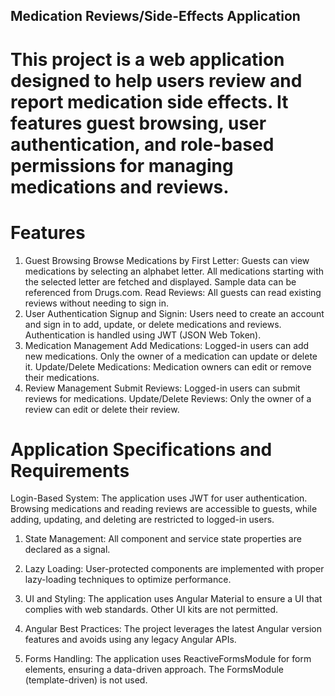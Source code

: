 ## Medication Reviews/Side-Effects Application
# This project is a web application designed to help users review and report medication side effects. It features guest browsing, user authentication, and role-based permissions for managing medications and reviews.

# Features
1. Guest Browsing
Browse Medications by First Letter: Guests can view medications by selecting an alphabet letter. All medications starting with the selected letter are fetched and displayed. Sample data can be referenced from Drugs.com.
Read Reviews: All guests can read existing reviews without needing to sign in.
2. User Authentication
Signup and Signin: Users need to create an account and sign in to add, update, or delete medications and reviews. Authentication is handled using JWT (JSON Web Token).
3. Medication Management
Add Medications: Logged-in users can add new medications. Only the owner of a medication can update or delete it.
Update/Delete Medications: Medication owners can edit or remove their medications.
4. Review Management
Submit Reviews: Logged-in users can submit reviews for medications.
Update/Delete Reviews: Only the owner of a review can edit or delete their review.

# Application Specifications and Requirements
Login-Based System: The application uses JWT for user authentication. Browsing medications and reading reviews are accessible to guests, while adding, updating, and deleting are restricted to logged-in users.

1. State Management: All component and service state properties are declared as a signal.

2. Lazy Loading: User-protected components are implemented with proper lazy-loading techniques to optimize performance.

3. UI and Styling: The application uses Angular Material to ensure a UI that complies with web standards. Other UI kits are not permitted.

4. Angular Best Practices: The project leverages the latest Angular version features and avoids using any legacy Angular APIs.

5. Forms Handling: The application uses ReactiveFormsModule for form elements, ensuring a data-driven approach. The FormsModule (template-driven) is not used.


